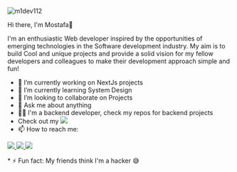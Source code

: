 ![m1dev112](https://user-images.githubusercontent.com/81513055/212464161-466570bf-fab9-4e8a-a27f-f89111748b83.png)



Hi there, I'm Mostafa👋 
<p>I'm an enthusiastic Web developer inspired by the opportunities of emerging technologies in the Software development industry. My aim is to build Cool and unique projects and provide a solid vision for my fellow developers and colleagues to make their development approach simple and fun!</p>

* 🔭 I’m currently working on NextJs projects
* 🌱 I’m currently learning System Design
* 👯 I’m looking to collaborate on Projects
* 💬 Ask me about anything
* 👨‍💻 I'm a backend developer, check my repos for backend projects
* Check out my <a style="cursor: pointer;" href="https://m1tech.tk"><img style="cursor: pointer;" src="https://img.shields.io/badge/Portfolio-yellow"></a>
* 📫 How to reach me: 
<p><a href="mostafaahmedmaa1@gmail.com"><img src="https://img.shields.io/badge/Gmail-D14836?style=for-the-badge&logo=gmail&logoColor=white"> </a>
<a href="https://www.linkedin.com/in/mostafamaa1/"><img src="https://img.shields.io/badge/LinkedIn-0077B5?style=for-the-badge&logo=linkedin&logoColor=white"> </a>
  <a href="https://www.instagram.com/m1dev_/"><img src="https://img.shields.io/badge/Instagram-E4405F?style=for-the-badge&logo=instagram&logoColor=white"></a>
  </p>
* ⚡ Fun fact: My friends think I'm a hacker 😅
